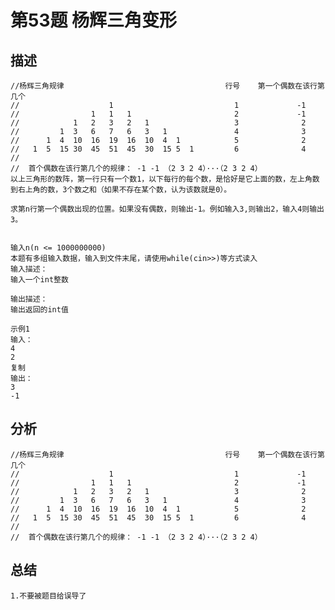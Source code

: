 # 第53题 杨辉三角变形
## 描述
    //杨辉三角规律                                    行号    第一个偶数在该行第几个
    //                    1                           1             -1
    //                1   1   1                       2             -1
    //            1   2   3   2   1                   3              2
    //         1  3   6   7   6   3   1               4              3
    //      1  4  10  16  19  16  10  4  1            5              2
    //   1  5  15 30  45  51  45  30  15 5  1         6              4
    //
    //  首个偶数在该行第几个的规律： -1 -1 （2 3 2 4）···（2 3 2 4）
    以上三角形的数阵，第一行只有一个数1，以下每行的每个数，是恰好是它上面的数，左上角数到右上角的数，3个数之和（如果不存在某个数，认为该数就是0）。
    
    求第n行第一个偶数出现的位置。如果没有偶数，则输出-1。例如输入3,则输出2，输入4则输出3。
    
    
    输入n(n <= 1000000000)
    本题有多组输入数据，输入到文件末尾，请使用while(cin>>)等方式读入
    输入描述：
    输入一个int整数
    
    输出描述：
    输出返回的int值
    
    示例1
    输入：
    4
    2
    复制
    输出：
    3
    -1
## 分析
    //杨辉三角规律                                    行号    第一个偶数在该行第几个
    //                    1                           1             -1
    //                1   1   1                       2             -1
    //            1   2   3   2   1                   3              2
    //         1  3   6   7   6   3   1               4              3
    //      1  4  10  16  19  16  10  4  1            5              2
    //   1  5  15 30  45  51  45  30  15 5  1         6              4
    //
    //  首个偶数在该行第几个的规律： -1 -1 （2 3 2 4）···（2 3 2 4）

## 总结
    1.不要被题目给误导了
